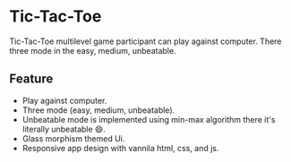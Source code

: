 # Tic-Tac-Toe

Tic-Tac-Toe multilevel game participant can play against computer. There three mode in the easy, medium, unbeatable.

## Feature

- Play against computer.
- Three mode (easy, medium, unbeatable).
- Unbeatable mode is implemented using min-max algorithm there it's literally unbeatable 😄.
- Glass morphism themed Ui.
- Responsive app design with vannila html, css, and js.
